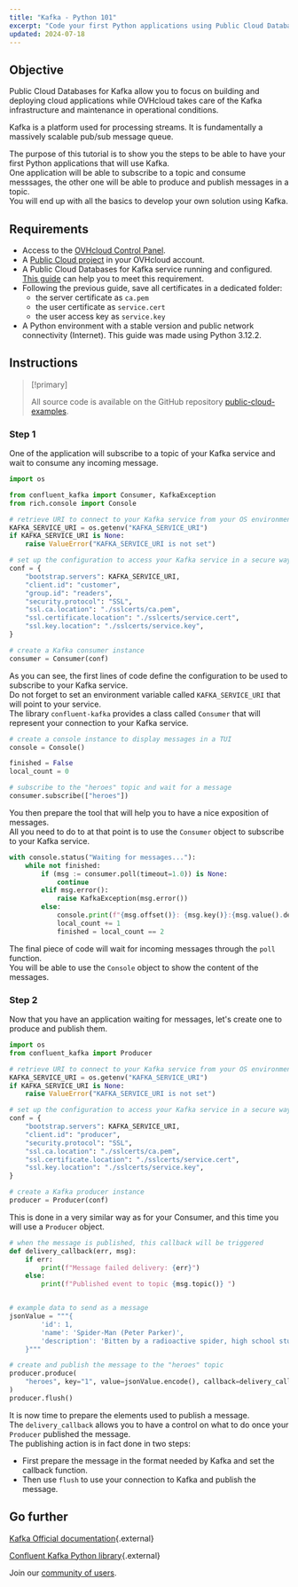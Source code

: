 ```yaml
---
title: "Kafka - Python 101"
excerpt: "Code your first Python applications using Public Cloud Databases for Kafka"
updated: 2024-07-18
---
```


## Objective

Public Cloud Databases for Kafka allow you to focus on building and deploying cloud applications while OVHcloud takes care of the Kafka infrastructure and maintenance in operational conditions.

Kafka is a platform used for processing streams. It is fundamentally a massively scalable pub/sub message queue.

The purpose of this tutorial is to show you the steps to be able to have your first Python applications that will use Kafka.<br>
One application will be able to subscribe to a topic and consume messsages, the other one will be able to produce and publish messages in a topic.<br>
You will end up with all the basics to develop your own solution using Kafka.

## Requirements

- Access to the [OVHcloud Control Panel](/links/manager).
- A [Public Cloud project](/pages/public_cloud/compute/create_a_public_cloud_project) in your OVHcloud account.
- A Public Cloud Databases for Kafka service running and configured. [This guide](/pages/public_cloud/public_cloud_databases/kafka_02_getting_started) can help you to meet this requirement.
- Following the previous guide, save all certificates in a dedicated folder: 
    - the server certificate as `ca.pem`
    - the user certificate as `service.cert`
    - the user access key as `service.key`
- A Python environment with a stable version and public network connectivity (Internet). This guide was made using Python 3.12.2.

## Instructions

> [!primary]
>
> All source code is available on the GitHub repository [public-cloud-examples](https://github.com/ovh/public-cloud-examples/tree/main/databases-analytics/databases/kafka-basics/python).
>

### Step 1

One of the application will subscribe to a topic of your Kafka service and wait to consume any incoming message.

```python
import os

from confluent_kafka import Consumer, KafkaException
from rich.console import Console

# retrieve URI to connect to your Kafka service from your OS environment variables
KAFKA_SERVICE_URI = os.getenv("KAFKA_SERVICE_URI")
if KAFKA_SERVICE_URI is None:
    raise ValueError("KAFKA_SERVICE_URI is not set")

# set up the configuration to access your Kafka service in a secure way
conf = {
    "bootstrap.servers": KAFKA_SERVICE_URI,
    "client.id": "customer",
    "group.id": "readers",
    "security.protocol": "SSL",
    "ssl.ca.location": "./sslcerts/ca.pem",
    "ssl.certificate.location": "./sslcerts/service.cert",
    "ssl.key.location": "./sslcerts/service.key",
}

# create a Kafka consumer instance
consumer = Consumer(conf)
```

As you can see, the first lines of code define the configuration to be used to subscribe to your Kafka service.<br>
Do not forget to set an environment variable called `KAFKA_SERVICE_URI` that will point to your service.<br>
The library `confluent-kafka` provides a class called `Consumer` that will represent your connection to your Kafka service.

```Python
# create a console instance to display messages in a TUI
console = Console()

finished = False
local_count = 0

# subscribe to the "heroes" topic and wait for a message
consumer.subscribe(["heroes"])
```

You then prepare the tool that will help you to have a nice exposition of messages.<br>
All you need to do to at that point is to use the `Consumer` object to subscribe to your Kafka service.

```python
with console.status("Waiting for messages..."):
    while not finished:
        if (msg := consumer.poll(timeout=1.0)) is None:
            continue
        elif msg.error():
            raise KafkaException(msg.error())
        else:
            console.print(f"{msg.offset()}: {msg.key()}:{msg.value().decode()}\n\n")
            local_count += 1
            finished = local_count == 2
```

The final piece of code will wait for incoming messages through the `poll` function.<br>
You will be able to use the `Console` object to show the content of the messages.

### Step 2

Now that you have an application waiting for messages, let's create one to produce and publish them.

```python 
import os
from confluent_kafka import Producer

# retrieve URI to connect to your Kafka service from your OS environment variables
KAFKA_SERVICE_URI = os.getenv("KAFKA_SERVICE_URI")
if KAFKA_SERVICE_URI is None:
    raise ValueError("KAFKA_SERVICE_URI is not set")

# set up the configuration to access your Kafka service in a secure way
conf = {
    "bootstrap.servers": KAFKA_SERVICE_URI,
    "client.id": "producer",
    "security.protocol": "SSL",
    "ssl.ca.location": "./sslcerts/ca.pem",
    "ssl.certificate.location": "./sslcerts/service.cert",
    "ssl.key.location": "./sslcerts/service.key",
}

# create a Kafka producer instance
producer = Producer(conf)
```

This is done in a very similar way as for your Consumer, and this time you will use a `Producer` object.

```python
# when the message is published, this callback will be triggered
def delivery_callback(err, msg):
    if err:
        print(f"Message failed delivery: {err}")
    else:
        print(f"Published event to topic {msg.topic()} ")


# example data to send as a message
jsonValue = """{
        'id': 1,
        'name': 'Spider-Man (Peter Parker)',
        'description': 'Bitten by a radioactive spider, high school student Peter Parker gained the speed, strength and powers of a spider. Adopting the name Spider-Man, Peter hoped to start a career using his new abilities. Taught that with great power comes great responsibility, Spidey has vowed to use his powers to help people.',
    }"""

# create and publish the message to the "heroes" topic
producer.produce(
    "heroes", key="1", value=jsonValue.encode(), callback=delivery_callback
)
producer.flush()
```

It is now time to prepare the elements used to publish a message.<br>
The ```delivery_callback``` allows you to have a control on what to do once your ```Producer``` published the message.<br>
The publishing action is in fact done in two steps:

- First prepare the message in the format needed by Kafka and set the callback function.
- Then use `flush` to use your connection to Kafka and publish the message.

## Go further

[Kafka Official documentation](https://kafka.apache.org/documentation/){.external}

[Confluent Kafka Python library](https://github.com/confluentinc/confluent-kafka-python){.external}

Join our [community of users](/links/community).